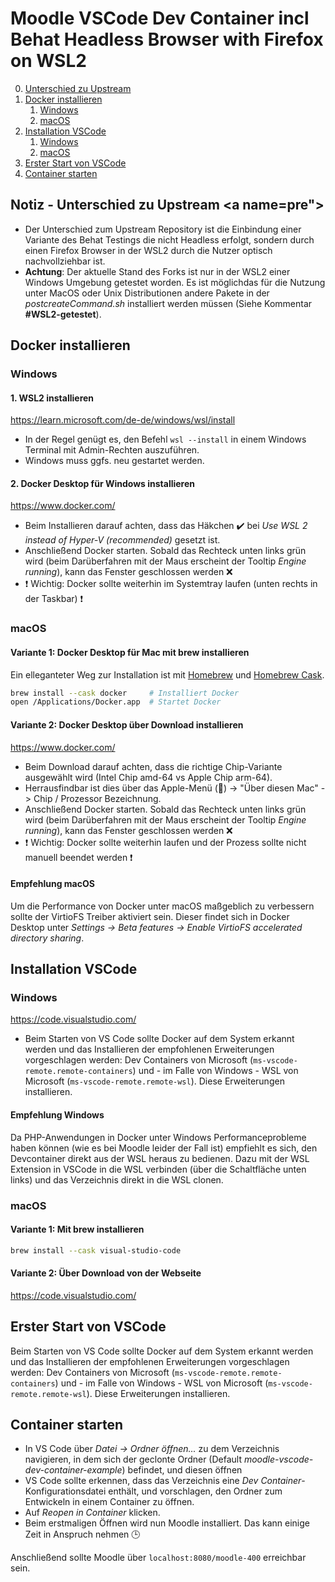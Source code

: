 # Moodle VSCode Dev Container incl Behat Headless Browser with Firefox on WSL2

0. [Unterschied zu Upstream](#pre)
1. [Docker installieren](#docker-installieren)
    1. [Windows](#windows-docker)
    2. [macOS](#macos-docker)
2. [Installation VSCode](#vscode)
    1. [Windows](#windows-vscode)
    2. [macOS](#macos-vscode)
3. [Erster Start von VSCode](#vscode-start)
4. [Container starten](#container)

## Notiz - Unterschied zu Upstream <a name=pre">

* Der Unterschied zum Upstream Repository ist die Einbindung einer Variante des Behat Testings die nicht Headless erfolgt, sondern durch einen Firefox Browser in der WSL2 durch die Nutzer optisch nachvollziehbar ist.
* **Achtung**: Der aktuelle Stand des Forks ist nur in der WSL2 einer Windows Umgebung getestet worden. Es ist möglichdas für die Nutzung unter MacOS oder Unix Distributionen andere Pakete in der *postcreateCommand.sh* installiert werden müssen (Siehe Kommentar **#WSL2-getestet**).

## Docker installieren <a name="docker-installieren"></a>

### Windows <a name="windows-docker">
#### 1. WSL2 installieren
https://learn.microsoft.com/de-de/windows/wsl/install
* In der Regel genügt es, den Befehl `wsl --install` in einem Windows Terminal mit Admin-Rechten auszuführen.
* Windows muss ggfs. neu gestartet werden.

#### 2. Docker Desktop für Windows installieren
https://www.docker.com/
* Beim Installieren darauf achten, dass das Häkchen ✔️ bei *Use WSL 2 instead of Hyper-V (recommended)* gesetzt ist.
* Anschließend Docker starten. Sobald das Rechteck unten links grün wird (beim Darüberfahren mit der Maus erscheint der Tooltip *Engine running*),
kann das Fenster geschlossen werden ❌
* ❗ Wichtig: Docker sollte weiterhin im Systemtray laufen (unten rechts in der Taskbar) ❗

### macOS <a name="macos-docker">
#### Variante 1: Docker Desktop für Mac mit brew installieren
Ein elleganteter Weg zur Installation ist mit <a href="http://brew.sh">Homebrew</a> und <a href="http://caskroom.io/">Homebrew Cask</a>.
```bash
brew install --cask docker     # Installiert Docker
open /Applications/Docker.app  # Startet Docker
```
#### Variante 2: Docker Desktop über Download installieren
https://www.docker.com/
* Beim Download darauf achten, dass die richtige Chip-Variante ausgewählt wird (Intel Chip amd-64 vs Apple Chip arm-64).
* Herrausfindbar ist dies über das Apple-Menü () -> "Über diesen Mac" -> Chip / Prozessor Bezeichnung.
* Anschließend Docker starten. Sobald das Rechteck unten links grün wird (beim Darüberfahren mit der Maus erscheint der Tooltip *Engine running*),
kann das Fenster geschlossen werden ❌
* ❗ Wichtig: Docker sollte weiterhin laufen und der Prozess sollte nicht manuell beendet werden ❗
    
#### Empfehlung macOS
Um die Performance von Docker unter macOS maßgeblich zu verbessern sollte der VirtioFS Treiber aktiviert sein. Dieser findet sich in Docker Desktop unter *Settings -> Beta features -> Enable VirtioFS accelerated directory sharing*.


## Installation VSCode <a name="vscode">

### Windows <a name="windows-vscode">
https://code.visualstudio.com/
* Beim Starten von VS Code sollte Docker auf dem System erkannt werden und das Installieren der empfohlenen Erweiterungen vorgeschlagen werden:
Dev Containers von Microsoft (`ms-vscode-remote.remote-containers`) und - im Falle von Windows - WSL von Microsoft (`ms-vscode-remote.remote-wsl`). Diese Erweiterungen installieren.

#### Empfehlung Windows
Da PHP-Anwendungen in Docker unter Windows Performanceprobleme haben können (wie es bei Moodle leider der Fall ist) empfiehlt es sich, den Devcontainer direkt aus der WSL heraus zu bedienen. Dazu mit der WSL Extension in VSCode in die WSL verbinden (über die Schaltfläche unten links) und das Verzeichnis direkt in die WSL clonen.

### macOS <a name="macos-vscode">
#### Variante 1: Mit brew installieren
```bash
brew install --cask visual-studio-code
```
#### Variante 2: Über Download von der Webseite
https://code.visualstudio.com/

## Erster Start von VSCode <a name="vscode-start">
Beim Starten von VS Code sollte Docker auf dem System erkannt werden und das Installieren der empfohlenen Erweiterungen vorgeschlagen werden:
Dev Containers von Microsoft (`ms-vscode-remote.remote-containers`) und - im Falle von Windows - WSL von Microsoft (`ms-vscode-remote.remote-wsl`). Diese Erweiterungen installieren.

## Container starten <a name="container">
* In VS Code über *Datei &rarr; Ordner öffnen...* zu dem Verzeichnis navigieren, in dem sich der geclonte Ordner (Default *moodle-vscode-dev-container-example*) befindet, und diesen öffnen
* VS Code sollte erkennen, dass das Verzeichnis eine *Dev Container*-Konfigurationsdatei enthält, und vorschlagen, den Ordner zum Entwickeln in einem Container zu öffnen.
* Auf *Reopen in Container* klicken.
* Beim erstmaligen Öffnen wird nun Moodle installiert. Das kann einige Zeit in Anspruch nehmen 🕒

Anschließend sollte Moodle über `localhost:8080/moodle-400` erreichbar sein.
